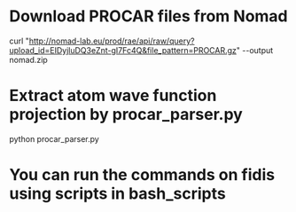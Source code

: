 # Download PROCAR files from Nomad

curl "http://nomad-lab.eu/prod/rae/api/raw/query?upload_id=EIDyjluDQ3eZnt-gI7Fc4Q&file_pattern=PROCAR.gz" --output nomad.zip

# Extract atom wave function projection by procar_parser.py
python procar_parser.py

# You can run the commands on fidis using scripts in bash_scripts